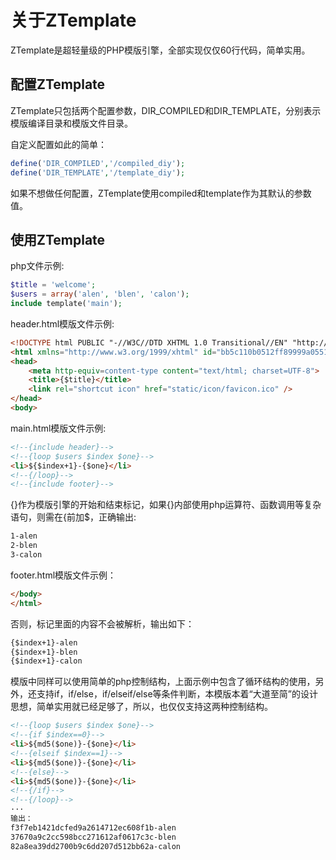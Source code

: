 关于ZTemplate
=============
ZTemplate是超轻量级的PHP模版引擎，全部实现仅仅60行代码，简单实用。


配置ZTemplate
-------------
ZTemplate只包括两个配置参数，DIR_COMPILED和DIR_TEMPLATE，分别表示模版编译目录和模版文件目录。

自定义配置如此的简单：
```php
define('DIR_COMPILED','/compiled_diy');
define('DIR_TEMPLATE','/template_diy');
```
如果不想做任何配置，ZTemplate使用compiled和template作为其默认的参数值。


使用ZTemplate
-------------
php文件示例:
```php
$title = 'welcome';
$users = array('alen', 'blen', 'calon');
include template('main');
```
header.html模版文件示例:
```html
<!DOCTYPE html PUBLIC "-//W3C//DTD XHTML 1.0 Transitional//EN" "http://www.w3.org/TR/xhtml1/DTD/xhtml1-transitional.dtd">
<html xmlns="http://www.w3.org/1999/xhtml" id="bb5c110b0512ff89999a055118a84509">
<head>
    <meta http-equiv=content-type content="text/html; charset=UTF-8">
    <title>{$title}</title>
    <link rel="shortcut icon" href="static/icon/favicon.ico" />
</head>
<body>
```
main.html模版文件示例:
```html
<!--{include header}-->
<!--{loop $users $index $one}-->
<li>${$index+1}-{$one}</li>
<!--{/loop}-->
<!--{include footer}-->
```
{}作为模版引擎的开始和结束标记，如果{}内部使用php运算符、函数调用等复杂语句，则需在{前加$，正确输出:
```html
1-alen
2-blen
3-calon
```
footer.html模版文件示例：
```html
</body>
</html>
```
否则，标记里面的内容不会被解析，输出如下：
```html
{$index+1}-alen
{$index+1}-blen
{$index+1}-calon
```
模版中同样可以使用简单的php控制结构，上面示例中包含了循环结构的使用，另外，还支持if，if/else，if/elseif/else等条件判断，本模版本着“大道至简”的设计思想，简单实用就已经足够了，所以，也仅仅支持这两种控制结构。
```html
<!--{loop $users $index $one}-->
<!--{if $index==0}-->
<li>${md5($one)}-{$one}</li>
<!--{elseif $index==1}-->
<li>${md5($one)}-{$one}</li>
<!--{else}-->
<li>${md5($one)}-{$one}</li>
<!--{/if}-->
<!--{/loop}-->
···
输出：
f3f7eb1421dcfed9a2614712ec608f1b-alen
37670a9c2cc598bcc271612af0617c3c-blen
82a8ea39dd2700b9c6dd207d512bb62a-calon